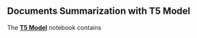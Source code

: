 ## **Documents Summarization with T5 Model**

The [**T5 Model**](https://github.com/ThinamXx/Transformers_NLP/blob/main/01.%20Transformers%20for%20NLP/07.%20Summarization%20with%20T5/T5Model.ipynb) notebook contains 
